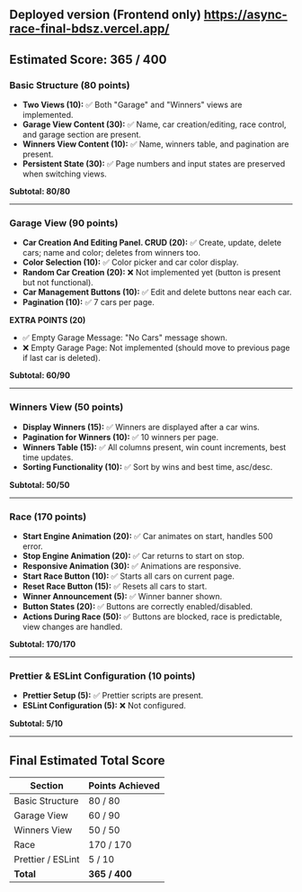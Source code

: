 ## Deployed version (Frontend only) https://async-race-final-bdsz.vercel.app/ 


## Estimated Score: 365 / 400

###  Basic Structure (80 points)

- **Two Views (10):** ✅ Both "Garage" and "Winners" views are implemented.
- **Garage View Content (30):** ✅ Name, car creation/editing, race control, and garage section are present.
- **Winners View Content (10):** ✅ Name, winners table, and pagination are present.
- **Persistent State (30):** ✅ Page numbers and input states are preserved when switching views.

 **Subtotal: 80/80**

---

### Garage View (90 points)

- **Car Creation And Editing Panel. CRUD (20):** ✅ Create, update, delete cars; name and color; deletes from winners too.
- **Color Selection (10):** ✅ Color picker and car color display.
- **Random Car Creation (20):** ❌ Not implemented yet (button is present but not functional).
- **Car Management Buttons (10):** ✅ Edit and delete buttons near each car.
- **Pagination (10):** ✅ 7 cars per page.

**EXTRA POINTS (20)**  
- ✅ Empty Garage Message: "No Cars" message shown.  
- ❌ Empty Garage Page: Not implemented (should move to previous page if last car is deleted).

 **Subtotal: 60/90**

---

###  Winners View (50 points)

- **Display Winners (15):** ✅ Winners are displayed after a car wins.
- **Pagination for Winners (10):** ✅ 10 winners per page.
- **Winners Table (15):** ✅ All columns present, win count increments, best time updates.
- **Sorting Functionality (10):** ✅ Sort by wins and best time, asc/desc.

 **Subtotal: 50/50**

---

###  Race (170 points)

- **Start Engine Animation (20):** ✅ Car animates on start, handles 500 error.
- **Stop Engine Animation (20):** ✅ Car returns to start on stop.
- **Responsive Animation (30):** ✅ Animations are responsive.
- **Start Race Button (10):** ✅ Starts all cars on current page.
- **Reset Race Button (15):** ✅ Resets all cars to start.
- **Winner Announcement (5):** ✅ Winner banner shown.
- **Button States (20):** ✅ Buttons are correctly enabled/disabled.
- **Actions During Race (50):** ✅ Buttons are blocked, race is predictable, view changes are handled.

 **Subtotal: 170/170**

---

###  Prettier & ESLint Configuration (10 points)

- **Prettier Setup (5):** ✅ Prettier scripts are present.
- **ESLint Configuration (5):** ❌ Not configured.

 **Subtotal: 5/10**

---

##  Final Estimated Total Score

| Section              | Points Achieved |
|----------------------|-----------------|
| Basic Structure      | 80 / 80         |
| Garage View          | 60 / 90         |
| Winners View         | 50 / 50         |
| Race                 | 170 / 170       |
| Prettier / ESLint    | 5 / 10          |
| **Total**            | **365 / 400**   |
